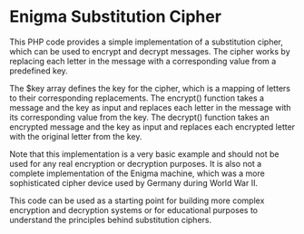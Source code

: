 # Enigma Substitution Cipher

This PHP code provides a simple implementation of a substitution cipher, which can be used to encrypt and decrypt messages. The cipher works by replacing each letter in the message with a corresponding value from a predefined key.

The $key array defines the key for the cipher, which is a mapping of letters to their corresponding replacements. The encrypt() function takes a message and the key as input and replaces each letter in the message with its corresponding value from the key. The decrypt() function takes an encrypted message and the key as input and replaces each encrypted letter with the original letter from the key.

Note that this implementation is a very basic example and should not be used for any real encryption or decryption purposes. It is also not a complete implementation of the Enigma machine, which was a more sophisticated cipher device used by Germany during World War II.

This code can be used as a starting point for building more complex encryption and decryption systems or for educational purposes to understand the principles behind substitution ciphers.
